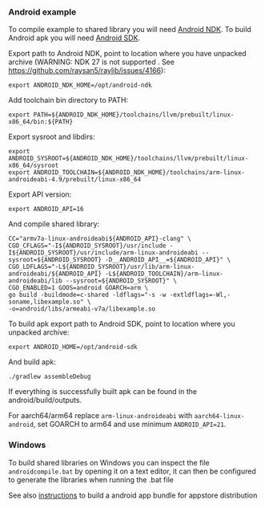 ### Android example

To compile example to shared library you will need [Android NDK](https://developer.android.com/ndk/downloads/index.html).
To build Android apk you will need [Android SDK](http://developer.android.com/sdk/index.html#Other).

Export path to Android NDK, point to location where you have unpacked archive (WARNING: NDK 27 is not supported . See https://github.com/raysan5/raylib/issues/4166):

    export ANDROID_NDK_HOME=/opt/android-ndk

Add toolchain bin directory to PATH:

    export PATH=${ANDROID_NDK_HOME}/toolchains/llvm/prebuilt/linux-x86_64/bin:${PATH}

Export sysroot and libdirs:
    
    export ANDROID_SYSROOT=${ANDROID_NDK_HOME}/toolchains/llvm/prebuilt/linux-x86_64/sysroot
    export ANDROID_TOOLCHAIN=${ANDROID_NDK_HOME}/toolchains/arm-linux-androideabi-4.9/prebuilt/linux-x86_64

Export API version:

    export ANDROID_API=16

And compile shared library:

    CC="armv7a-linux-androideabi${ANDROID_API}-clang" \
    CGO_CFLAGS="-I${ANDROID_SYSROOT}/usr/include -I${ANDROID_SYSROOT}/usr/include/arm-linux-androideabi --sysroot=${ANDROID_SYSROOT} -D__ANDROID_API__=${ANDROID_API}" \
    CGO_LDFLAGS="-L${ANDROID_SYSROOT}/usr/lib/arm-linux-androideabi/${ANDROID_API} -L${ANDROID_TOOLCHAIN}/arm-linux-androideabi/lib --sysroot=${ANDROID_SYSROOT}" \
    CGO_ENABLED=1 GOOS=android GOARCH=arm \
    go build -buildmode=c-shared -ldflags="-s -w -extldflags=-Wl,-soname,libexample.so" \
    -o=android/libs/armeabi-v7a/libexample.so

To build apk export path to Android SDK, point to location where you unpacked archive:

    export ANDROID_HOME=/opt/android-sdk

And build apk:

    ./gradlew assembleDebug

If everything is successfully built apk can be found in the android/build/outputs.


For aarch64/arm64 replace `arm-linux-androideabi` with `aarch64-linux-android`, set GOARCH to arm64 and use minimum `ANDROID_API=21`.

### Windows 

To build shared libraries on Windows you can inspect the file `androidcompile.bat` by opening it on a text editor, it can then be configured to generate the libraries when running the .bat file

See also [instructions](https://developer.android.com/build/building-cmdline#build_bundle) to build a android app bundle for appstore distribution
